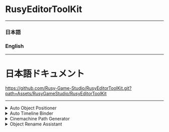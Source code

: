 # RusyEditorToolKit
---------------------
### 日本語
### English
---------------------

# 日本語ドキュメント

https://github.com/Rusy-Game-Studio/RusyEditorToolKit.git?path=Assets/RusyGameStudio/RusyEditorToolKit

---------------------
<details>
<summary> Auto Object Positioner </summary>
  オブジェクトをスプラインに沿って自動的に並べるツールです。
  ---------------------
</details>

<details>
<summary> Auto Timeline Binder </summary>
  タイムラインのバインドを自動割り当てするツールです。
  ---------------------
</details>

<details>
<summary> Cinemachine Path Generator </summary>
  Cinemachineのパスを自動的に生成するツールです。
  ---------------------
</details>

<details>
<summary> Object Rename Assistant </summary>
  オブジェクトをリネームするツールです。
  ---------------------
</details>
